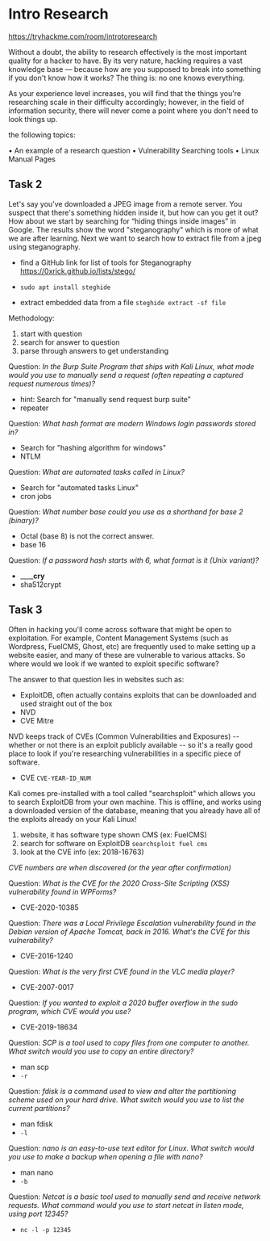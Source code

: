 

# Intro Research 

https://tryhackme.com/room/introtoresearch


Without a doubt, the ability to research effectively is the most important quality for a hacker to have. By its very nature, hacking requires a vast knowledge base — because how are you supposed to break into something if you don't know how it works? The thing is: no one knows everything.


As your experience level increases, you will find that the things you're researching scale in their difficulty accordingly; however, in the field of information security, there will never come a point where you don't need to look things up.


the following topics:

• An example of a research question
• Vulnerability Searching tools
• Linux Manual Pages




## Task 2

Let's say you've downloaded a JPEG image from a remote server. You suspect that there's something hidden inside it, but how can you get it out?
How about we start by searching for “hiding things inside images” in Google.
The results show the word "steganography" which is more of what we are after learning. Next we want to search how to extract file from a jpeg using steganography. 

- find a GitHub link for list of tools for Steganography https://0xrick.github.io/lists/stego/

- `sudo apt install steghide` 
- extract embedded data from a file `steghide extract -sf file`


Methodology:

1. start with question
2. search for answer to question
3. parse through answers to get understanding




Question: _In the Burp Suite Program that ships with Kali Linux, what mode would you use to manually send a request (often repeating a captured request numerous times)?_

- hint: Search for "manually send request burp suite"
- repeater


Question: _What hash format are modern Windows login passwords stored in?_

- Search for "hashing algorithm for windows"
- NTLM


Question: _What are automated tasks called in Linux?_

- Search for "automated tasks Linux"
- cron jobs


Question: _What number base could you use as a shorthand for base 2 (binary)?_

- Octal (base 8) is not the correct answer.
- base 16


Question: _If a password hash starts with $6$, what format is it (Unix variant)?_

- ______cry__
- sha512crypt






## Task 3

Often in hacking you'll come across software that might be open to exploitation. For example, Content Management Systems (such as Wordpress, FuelCMS, Ghost, etc) are frequently used to make setting up a website easier, and many of these are vulnerable to various attacks. So where would we look if we wanted to exploit specific software?


The answer to that question lies in websites such as:

- ExploitDB, often actually contains exploits that can be downloaded and used straight out of the box
- NVD
- CVE Mitre

NVD keeps track of CVEs (Common Vulnerabilities and Exposures) -- whether or not there is an exploit publicly available -- so it's a really good place to look if you're researching vulnerabilities in a specific piece of software.

- CVE `CVE-YEAR-ID_NUM`

Kali comes pre-installed with a tool called "searchsploit" which allows you to search ExploitDB from your own machine. This is offline, and works using a downloaded version of the database, meaning that you already have all of the exploits already on your Kali Linux!


1. website, it has software type shown CMS (ex: FuelCMS)
2. search for software on ExploitDB `searchsploit fuel cms`
3. look at the CVE info   (ex: 2018-16763)


_CVE numbers are when discovered (or the year after confirmation)_



Question: _What is the CVE for the 2020 Cross-Site Scripting (XSS) vulnerability found in WPForms?_

- CVE-2020-10385


Question: _There was a Local Privilege Escalation vulnerability found in the Debian version of Apache Tomcat, back in 2016. What's the CVE for this vulnerability?_

- CVE-2016-1240

Question: _What is the very first CVE found in the VLC media player?_

- CVE-2007-0017

Question: _If you wanted to exploit a 2020 buffer overflow in the sudo program, which CVE would you use?_

- CVE-2019-18634



Question: _SCP is a tool used to copy files from one computer to another. What switch would you use to copy an entire directory?_

- man scp
- `-r`

Question: _fdisk is a command used to view and alter the partitioning scheme used on your hard drive. What switch would you use to list the current partitions?_

- man fdisk
- `-l`


Question: _nano is an easy-to-use text editor for Linux. What switch would you use to make a backup when opening a file with nano?_

- man nano
- `-b`


Question: _Netcat is a basic tool used to manually send and receive network requests. What command would you use to start netcat in listen mode, using port 12345?_

- `nc -l -p 12345`
